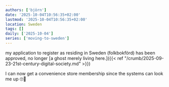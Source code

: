```yaml
---
authors: ['björn']
date: '2025-10-04T10:56:35+02:00'
lastmod: '2025-10-04T10:56:35+02:00'
location: Sweden
tags: []
daily: ['2025-10-04']
series: ['moving-to-sweden']
---
```

my application to register as residing in Sweden (folkbokförd) has been approved, no longer [a ghost merely living here.]({{< ref "/crumb/2025-09-23-21st-century-digital-society.md" >}})

I can now get a convenience store membership since the systems can look me up 🙄🥳
